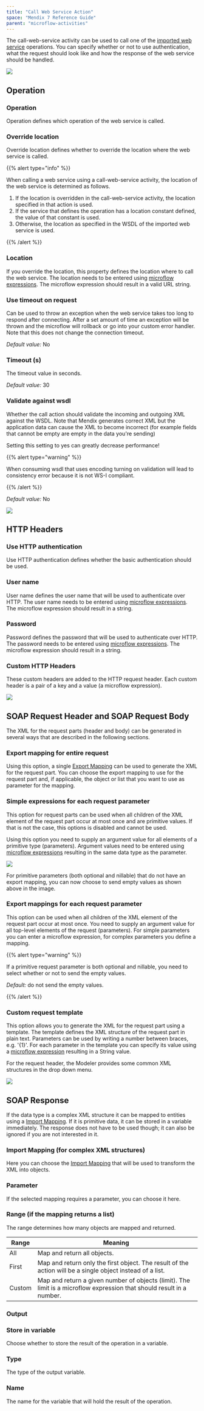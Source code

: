 ```yaml
---
title: "Call Web Service Action"
space: "Mendix 7 Reference Guide"
parent: "microflow-activities"
---
```



The call-web-service activity can be used to call one of the [imported web service](consumed-web-services) operations. You can specify whether or not to use authentication, what the request should look like and how the response of the web service should be handled.

![](attachments/19202819/19399020.png)

## Operation

### Operation

Operation defines which operation of the web service is called.

### Override location

Override location defines whether to override the location where the web service is called.

{{% alert type="info" %}}

When calling a web service using a call-web-service activity, the location of the web service is determined as follows.

1.  If the location is overridden in the call-web-service activity, the location specified in that action is used.
2.  If the service that defines the operation has a location constant defined, the value of that constant is used.
3.  Otherwise, the location as specified in the WSDL of the imported web service is used.

{{% /alert %}}

### Location

If you override the location, this property defines the location where to call the web service. The location needs to be entered using [microflow expressions](microflow-expressions). The microflow expression should result in a valid URL string.

### Use timeout on request

Can be used to throw an exception when the web service takes too long to respond after connecting. After a set amount of time an exception will be thrown and the microflow will rollback or go into your custom error handler. Note that this does not change the connection timeout.

_Default value:_ No

### Timeout (s)

The timeout value in seconds.

_Default value:_ 30

### Validate against wsdl

Whether the call action should validate the incoming and outgoing XML against the WSDL. Note that Mendix generates correct XML but the application data can cause the XML to become incorrect (for example fields that cannot be empty are empty in the data you're sending)

Setting this setting to yes can greatly decrease performance!

{{% alert type="warning" %}}

When consuming wsdl that uses encoding turning on validation will lead to consistency error because it is not WS-I compliant.

{{% /alert %}}

_Default value:_ No

![](attachments/19202819/19399021.png)

## HTTP Headers

### Use HTTP authentication

Use HTTP authentication defines whether the basic authentication should be used.

### User name

User name defines the user name that will be used to authenticate over HTTP. The user name needs to be entered using [microflow expressions](microflow-expressions). The microflow expression should result in a string.

### Password

Password defines the password that will be used to authenticate over HTTP. The password needs to be entered using [microflow expressions](microflow-expressions). The microflow expression should result in a string.

### Custom HTTP Headers

These custom headers are added to the HTTP request header. Each custom header is a pair of a key and a value (a microflow expression).

![](attachments/19202819/19399022.png)

## SOAP Request Header and SOAP Request Body

The XML for the request parts (header and body) can be generated in several ways that are described in the following sections.

### Export mapping for entire request

Using this option, a single [Export Mapping](export-mappings) can be used to generate the XML for the request part. You can choose the export mapping to use for the request part and, if applicable, the object or list that you want to use as parameter for the mapping.

### Simple expressions for each request parameter

This option for request parts can be used when all children of the XML element of the request part occur at most once and are primitive values. If that is not the case, this options is disabled and cannot be used.

Using this option you need to supply an argument value for all elements of a primitive type (parameters). Argument values need to be entered using [microflow expressions](microflow-expressions) resulting in the same data type as the parameter.

![](attachments/19202819/requestParamOptNil.png)

For primitive parameters (both optional and nillable) that do not have an export mapping, you can now choose to send empty values as shown above in the image.

### Export mappings for each request parameter

This option can be used when all children of the XML element of the request part occur at most once. You need to supply an argument value for all top-level elements of the request (parameters). For simple parameters you can enter a microflow expression, for complex parameters you define a mapping.

{{% alert type="warning" %}}

If a primitive request parameter is both optional and nillable, you need to select whether or not to send the empty values.

_Default:_ do not send the empty values.

{{% /alert %}}

### Custom request template

This option allows you to generate the XML for the request part using a template. The template defines the XML structure of the request part in plain text. Parameters can be used by writing a number between braces, e.g. '{1}'. For each parameter in the template you can specify its value using a [microflow expression](microflow-expressions) resulting in a String value.

For the request header, the Modeler provides some common XML structures in the drop down menu.

![](attachments/19202819/19399023.png)

## SOAP Response

If the data type is a complex XML structure it can be mapped to entities using a [Import Mapping](import-mappings). If it is primitive data, it can be stored in a variable immediately. The response does not have to be used though; it can also be ignored if you are not interested in it.

### Import Mapping (for complex XML structures)

Here you can choose the [Import Mapping](import-mappings) that will be used to transform the XML into objects.

### Parameter

If the selected mapping requires a parameter, you can choose it here.

### Range (if the mapping returns a list)

The range determines how many objects are mapped and returned.

| Range | Meaning |
| --- | --- |
| All | Map and return all objects. |
| First | Map and return only the first object. The result of the action will be a single object instead of a list. |
| Custom | Map and return a given number of objects (limit). The limit is a microflow expression that should result in a number. |

### Output

### Store in variable

Choose whether to store the result of the operation in a variable.

### Type

The type of the output variable.

### Name

The name for the variable that will hold the result of the operation.
